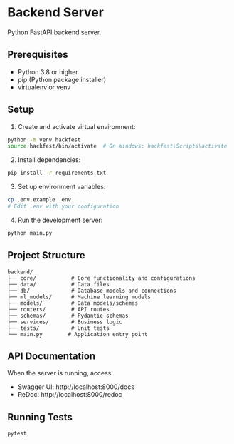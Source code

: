 # Backend Server

Python FastAPI backend server.

## Prerequisites

- Python 3.8 or higher
- pip (Python package installer)
- virtualenv or venv

## Setup

1. Create and activate virtual environment:
```bash
python -m venv hackfest
source hackfest/bin/activate  # On Windows: hackfest\Scripts\activate
```

2. Install dependencies:
```bash
pip install -r requirements.txt
```

3. Set up environment variables:
```bash
cp .env.example .env
# Edit .env with your configuration
```

4. Run the development server:
```bash
python main.py
```

## Project Structure

```
backend/
├── core/           # Core functionality and configurations
├── data/           # Data files
├── db/             # Database models and connections
├── ml_models/      # Machine learning models
├── models/         # Data models/schemas
├── routers/        # API routes
├── schemas/        # Pydantic schemas
├── services/       # Business logic
├── tests/          # Unit tests
└── main.py        # Application entry point
```

## API Documentation

When the server is running, access:
- Swagger UI: http://localhost:8000/docs
- ReDoc: http://localhost:8000/redoc

## Running Tests

```bash
pytest
```